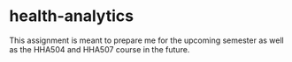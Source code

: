 # health-analytics
This assignment is meant to prepare me for the upcoming semester as well as the HHA504 and HHA507 course in the future.
